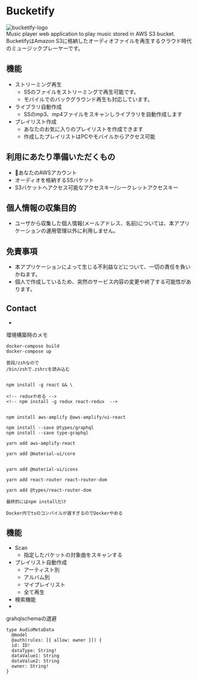 # Bucketify

![bucketify-logo](bucketify/build/static/media/bucketify_logo.43f80d6b.png)  
Music player web application to play music stored in  AWS S3 bucket.  
BucketifyはAmazon S3に格納したオーディオファイルを再生するクラウド時代のミュージックプレーヤーです。  

## 機能
- ストリーミング再生
  - SSのファイルをストリーミングで再生可能です。
  - モバイルでのバックグラウンド再生も対応しています。
- ライブラリ自動作成
  - SSのmp3、mp4ファイルをスキャンしライブラリを自動作成します
- プレイリスト作成
  - あなたのお気に入りのプレイリストを作成できます
  - 作成したプレイリストはPCやモバイルからアクセス可能

## 利用にあたり準備いただくもの
- あなたのAWSアカウント
- オーディオを格納するSSバケット
- S3バケットへアクセス可能なアクセスキー/シークレットアクセスキー

## 個人情報の収集目的
- ユーザから収集した個人情報(メールアドレス、名前)については、本アプリケーションの運用管理以外に利用しません。

## 免責事項
- 本アプリケーションによって生じる不利益などについて、一切の責任を負いかねます。
- 個人で作成しているため、突然のサービス内容の変更や終了する可能性があります。

## Contact
- 

環境構築時のメモ
```
docker-compose build
docker-compose up

普段/zshなので
/bin/zshで.zshrcを読み込む


npm install -g react && \ 

<!-- reduxやめる -->
<!-- npm install -g redux react-redux  -->


npm install aws-amplify @aws-amplify/ui-react

npm install --save @types/graphql
npm install --save type-graphql

yarn add aws-amplify-react

yarn add @material-ui/core


yarn add @material-ui/icons

yarn add react-router react-router-dom

yarn add @types/react-router-dom

最終的にはnpm installだけ

Docker内でtsのコンパイルが遅すぎるのでDockerやめる
```

## 機能
- Scan
  - 指定したバケットの対象曲をスキャンする
- プレイリスト自動作成
  - アーティスト別
  - アルバム別
  - マイプレイリスト
  - 全て再生
- 検索機能
- 

grahqlschemaの退避

```
type AudioMetaData
  @model
  @auth(rules: [{ allow: owner }]) {
  id: ID!
  dataType: String!
  dataValue1: String
  dataValue2: String
  owner: String!
}
```